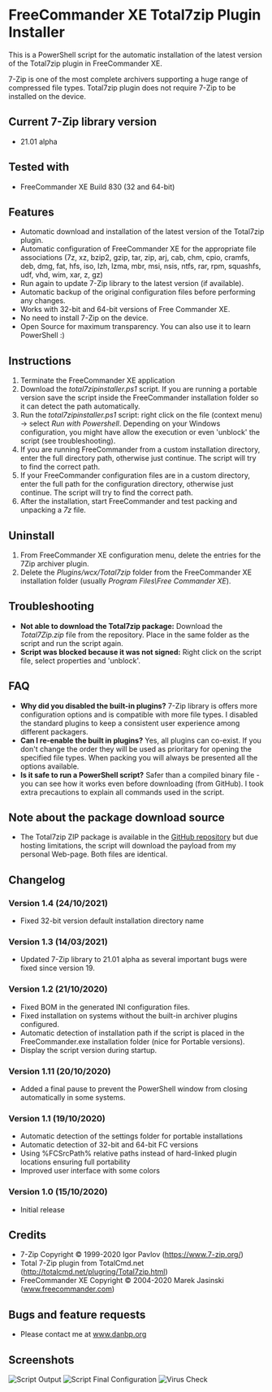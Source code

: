 # FreeCommander XE Total7zip Plugin Installer

This is a PowerShell script for the automatic installation of the latest version of the Total7zip plugin in FreeCommander XE.

7-Zip is one of the most complete archivers supporting a huge range of compressed file types. Total7zip plugin does not require 7-Zip to be installed on the device.

## Current 7-Zip library version
* 21.01 alpha

## Tested with
* FreeCommander XE Build 830 (32 and 64-bit)

## Features
* Automatic download and installation of the latest version of the Total7zip plugin. 
* Automatic configuration of FreeCommander XE for the appropriate file associations (7z, xz, bzip2, gzip, tar, zip, arj, cab, chm, cpio, cramfs, deb, dmg, fat, hfs, iso, lzh, lzma, mbr, msi, nsis, ntfs, rar, rpm, squashfs, udf, vhd, wim, xar, z, gz)
* Run again to update 7-Zip library to the latest version (if available). 
* Automatic backup of the original configuration files before performing any changes. 
* Works with 32-bit and 64-bit versions of Free Commander XE. 
* No need to install 7-Zip on the device.
* Open Source for maximum transparency. You can also use it to learn PowerShell :)

## Instructions
1. Terminate the FreeCommander XE application
2. Download the *total7zipinstaller.ps1* script. If you are running a portable version save the script inside the FreeCommander installation folder so it can detect the path automatically.
3. Run the *total7zipinstaller.ps1* script: right click on the file (context menu) ->  select *Run with Powershell*. Depending on your Windows configuration, you might have allow the execution or even 'unblock' the script (see troubleshooting).
3. If you are running FreeCommander from a custom installation directory, enter the full directory path, otherwise just continue. The script will try to find the correct path.
4. If your FreeCommander configuration files are in a custom directory, enter the full path for the configuration directory, otherwise just continue. The script will try to find the correct path.
5. After the installation, start FreeCommander and test packing and unpacking a *7z* file.

## Uninstall
1. From FreeCommander XE configuration menu, delete the entries for the 7Zip archiver plugin.
2. Delete the *Plugins/wcx/Total7zip* folder from the FreeCommander XE installation folder (usually *Program Files\Free Commander XE*).

## Troubleshooting
* **Not able to download the Total7zip package:** Download the *Total7Zip.zip* file from the repository. Place in the same folder as the script and run the script again.
* **Script was blocked because it was not signed:** Right click on the script file, select properties and 'unblock'.

## FAQ
* **Why did you disabled the built-in plugins?** 7-Zip library is offers more configuration options and is compatible with more file types. I disabled the standard plugins to keep a consistent user experience among different packagers.
* **Can I re-enable the built in plugins?** Yes, all plugins can co-exist. If you don't change the order they will be used as prioritary for opening the specified file types. When packing you will always be presented all the options available.
* **Is it safe to run a PowerShell script?** Safer than a compiled binary file - you can see how it works even before downloading (from GitHub). I took extra precautions to explain all commands used in the script.

## Note about the package download source
* The Total7zip ZIP package is available in the [GitHub repository](https://github.com/danpeig/freecommander_total7zip_installer) but due hosting limitations, the script will download the payload from my personal Web-page. Both files are identical. 

## Changelog

### Version 1.4 (24/10/2021)
* Fixed 32-bit version default installation directory name

### Version 1.3 (14/03/2021)
* Updated 7-Zip library to 21.01 alpha as several important bugs were fixed since version 19.

### Version 1.2 (21/10/2020)
* Fixed BOM in the generated INI configuration files.
* Fixed installation on systems without the built-in archiver plugins configured.
* Automatic detection of installation path if the script is placed in the FreeCommander.exe installation folder (nice for Portable versions).
* Display the script version during startup.

### Version 1.11 (20/10/2020)
* Added a final pause to prevent the PowerShell window from closing automatically in some systems.

### Version 1.1 (19/10/2020)
* Automatic detection of the settings folder for portable installations
* Automatic detection of 32-bit and 64-bit FC versions
* Using %FCSrcPath% relative paths instead of hard-linked plugin locations ensuring full portability
* Improved user interface with some colors

### Version 1.0 (15/10/2020)
* Initial release

## Credits
* 7-Zip Copyright © 1999-2020 Igor Pavlov (https://www.7-zip.org/)
* Total 7-Zip plugin from TotalCmd.net (http://totalcmd.net/plugring/Total7zip.html)
* FreeCommander XE Copyright © 2004-2020 Marek Jasinski (www.freecommander.com)

## Bugs and feature requests
* Please contact me at www.danbp.org

## Screenshots
![Script Output](Screenshot_v1.1.png)
![Script Final Configuration](Screenshot_v1.1_2.PNG)
![Virus Check](2020-10-16%20VirusTotal.png)
